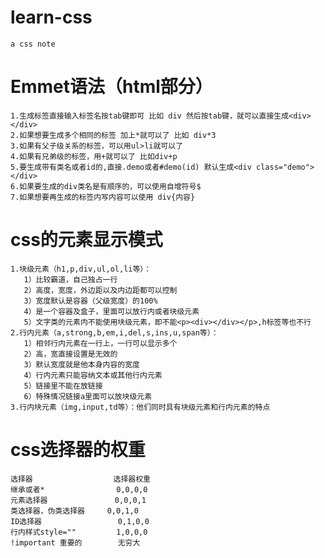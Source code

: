 # learn-css
    a css note
# Emmet语法（html部分）
    1.生成标签直接输入标签名按tab键即可 比如 div 然后按tab键，就可以直接生成<div></div>   
    2.如果想要生成多个相同的标签 加上*就可以了 比如 div*3    
    3.如果有父子级关系的标签，可以用ul>li就可以了   
    4.如果有兄弟级的标签，用+就可以了 比如div+p   
    5.要生成带有类名或者id的,直接.demo或者#demo(id) 默认生成<div class="demo"></div>   
    6.如果要生成的div类名是有顺序的，可以使用自增符号$     
    7.如果想要再生成的标签内写内容可以使用 div{内容}   
# css的元素显示模式   
    1.块级元素（h1,p,div,ul,ol,li等）：   
       1）比较霸道，自己独占一行    
       2）高度，宽度，外边距以及内边距都可以控制   
       3）宽度默认是容器（父级宽度）的100%    
       4）是一个容器及盒子，里面可以放行内或者块级元素    
       5）文字类的元素内不能使用块级元素，即不能<p><div></div></p>,h标签等也不行   
    2.行内元素（a,strong,b,em,i,del,s,ins,u,span等）：   
       1）相邻行内元素在一行上，一行可以显示多个   
       2）高，宽直接设置是无效的   
       3）默认宽度就是他本身内容的宽度   
       4）行内元素只能容纳文本或其他行内元素   
       5）链接里不能在放链接   
       6）特殊情况链接a里面可以放块级元素    
    3.行内块元素（img,input,td等）：他们同时具有块级元素和行内元素的特点         
# css选择器的权重    
    选择器                  选择器权重       
    继承或者*                0,0,0,0        
    元素选择器               0,0,0,1       
    类选择器，伪类选择器     0,0,1,0     
    ID选择器                 0,1,0,0     
    行内样式style=""         1,0,0,0      
    !important 重要的        无穷大     
     
